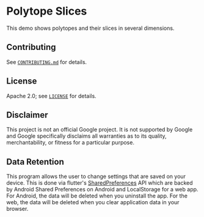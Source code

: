 # Polytope Slices

This demo shows polytopes and their slices in several dimensions.

## Contributing

See [`CONTRIBUTING.md`](CONTRIBUTING.md) for details.

## License

Apache 2.0; see [`LICENSE`](LICENSE) for details.

## Disclaimer

This project is not an official Google project. It is not supported by
Google and Google specifically disclaims all warranties as to its quality,
merchantability, or fitness for a particular purpose.

## Data Retention

This program allows the user to change settings that are saved on your
device. This is done via flutter's
[SharedPreferences](https://pub.dev/packages/shared_preferences) API which are
backed by Android Shared Preferences on Android and LocalStorage for a web
app. For Android, the data will be deleted when you uninstall the app. For the
web, the data will be deleted when you clear application data in your browser.
